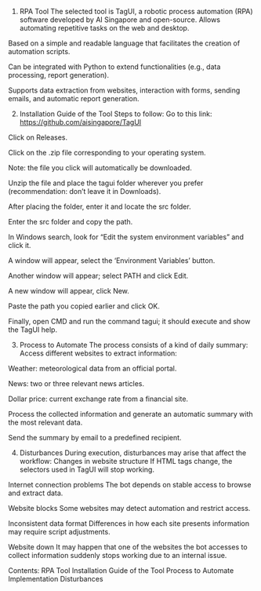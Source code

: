 1. RPA Tool
The selected tool is TagUI, a robotic process automation (RPA) software developed by AI Singapore and open-source.
Allows automating repetitive tasks on the web and desktop.

Based on a simple and readable language that facilitates the creation of automation scripts.

Can be integrated with Python to extend functionalities (e.g., data processing, report generation).

Supports data extraction from websites, interaction with forms, sending emails, and automatic report generation.

2. Installation Guide of the Tool
Steps to follow:
Go to this link: https://github.com/aisingapore/TagUI

Click on Releases.

Click on the .zip file corresponding to your operating system.

Note: the file you click will automatically be downloaded.

Unzip the file and place the tagui folder wherever you prefer (recommendation: don’t leave it in Downloads).

After placing the folder, enter it and locate the src folder.

Enter the src folder and copy the path.

In Windows search, look for “Edit the system environment variables” and click it.

A window will appear, select the ‘Environment Variables’ button.

Another window will appear; select PATH and click Edit.

A new window will appear, click New.

Paste the path you copied earlier and click OK.

Finally, open CMD and run the command tagui; it should execute and show the TagUI help.

3. Process to Automate
The process consists of a kind of daily summary:
Access different websites to extract information:

Weather: meteorological data from an official portal.

News: two or three relevant news articles.

Dollar price: current exchange rate from a financial site.

Process the collected information and generate an automatic summary with the most relevant data.

Send the summary by email to a predefined recipient.

4. Disturbances
During execution, disturbances may arise that affect the workflow:
Changes in website structure
 If HTML tags change, the selectors used in TagUI will stop working.

Internet connection problems
 The bot depends on stable access to browse and extract data.

Website blocks
 Some websites may detect automation and restrict access.

Inconsistent data format
 Differences in how each site presents information may require script adjustments.

Website down
 It may happen that one of the websites the bot accesses to collect information suddenly stops working due to an internal issue.

Contents:
RPA Tool
Installation Guide of the Tool
Process to Automate
Implementation
Disturbances


